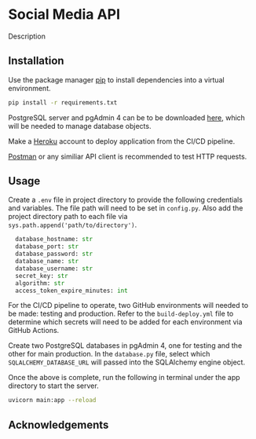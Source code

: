 # Social Media API

Description

## Installation

Use the package manager [pip](https://pip.pypa.io/en/stable/) to install dependencies into a virtual environment.

```bash
pip install -r requirements.txt
```

PostgreSQL server and pgAdmin 4 can be to be downloaded [here](https://pip.pypa.io/en/stable/), which will be needed to manage database objects. 

Make a [Heroku](https://www.heroku.com/) account to deploy application from the CI/CD pipeline. 

[Postman](https://www.postman.com/) or any similiar API client is recommended to test HTTP requests. 

## Usage

Create a `.env` file in project directory to provide the following credentials and variables. The file path will need to be set in `config.py`. Also add the project directory path to each file via 
``` sys.path.append('path/to/directory')```. 

```python
  database_hostname: str
  database_port: str
  database_password: str
  database_name: str
  database_username: str
  secret_key: str
  algorithm: str
  access_token_expire_minutes: int
```

For the CI/CD pipeline to operate, two GitHub environments will needed to be made: testing and production. Refer to the `build-deploy.yml` file to determine which secrets will need to be added for each environment via GitHub Actions. 

Create two PostgreSQL databases in pgAdmin 4, one for testing and the other for main production. In the `database.py` file, select which `SQLALCHEMY_DATABASE_URL` will passed into the SQLAlchemy engine object. 

Once the above is complete, run the following in terminal under the app directory to start the server.

```bash
uvicorn main:app --reload
```

## Acknowledgements 

